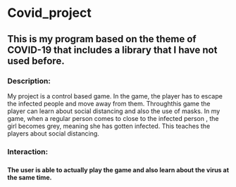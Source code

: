 # Covid_project
 <h2>This is my program based on the theme of COVID-19 that includes a library that I have not used before.</h2>


<h3>Description:</h3>

My project is a control based game. In the game, the player has to escape the infected people and move away from them. Throughthis game the player can learn about social distancing and also the use of masks. In my game, when a regular person comes to close to the infected person , the girl becomes grey, meaning she has gotten infected. This teaches the players about social distancing. 


<h3>Interaction:<h3>

<h4>The user is able to actually play the game and also learn about the virus at the same time.</h4>

